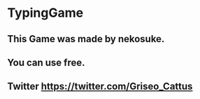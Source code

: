 # TypingGame

## This Game was made by nekosuke.

## You can use free.

## Twitter https://twitter.com/Griseo_Cattus
